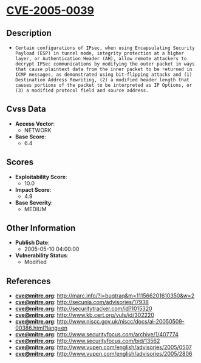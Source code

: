 
# [CVE-2005-0039](https://cve.mitre.org/cgi-bin/cvename.cgi?name=CVE-2005-0039)

## Description

- `Certain configurations of IPsec, when using Encapsulating Security Payload (ESP) in tunnel mode, integrity protection at a higher layer, or Authentication Header (AH), allow remote attackers to decrypt IPSec communications by modifying the outer packet in ways that cause plaintext data from the inner packet to be returned in ICMP messages, as demonstrated using bit-flipping attacks and (1) Destination Address Rewriting, (2) a modified header length that causes portions of the packet to be interpreted as IP Options, or (3) a modified protocol field and source address.`

## Cvss Data

- **Access Vector**:
  - NETWORK
- **Base Score**:
  - 6.4

## Scores

- **Exploitability Score**:
  - 10.0
- **Impact Score**:
  - 4.9
- **Base Severity**:
  - MEDIUM

## Other Information

- **Publish Date**:
  - 2005-05-10 04:00:00
- **Vulnerability Status**:
  - Modified

## References

- **cve@mitre.org**: http://marc.info/?l=bugtraq&m=111566201610350&w=2
- **cve@mitre.org**: http://secunia.com/advisories/17938
- **cve@mitre.org**: http://securitytracker.com/id?1015320
- **cve@mitre.org**: http://www.kb.cert.org/vuls/id/302220
- **cve@mitre.org**: http://www.niscc.gov.uk/niscc/docs/al-20050509-00386.html?lang=en
- **cve@mitre.org**: http://www.securityfocus.com/archive/1/407774
- **cve@mitre.org**: http://www.securityfocus.com/bid/13562
- **cve@mitre.org**: http://www.vupen.com/english/advisories/2005/0507
- **cve@mitre.org**: http://www.vupen.com/english/advisories/2005/2806
